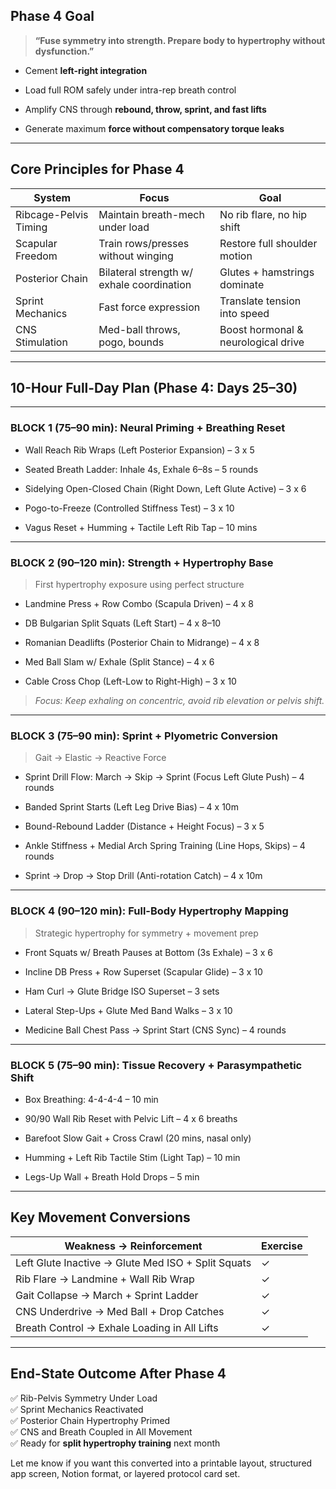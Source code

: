 ## Phase 4 Goal

> **“Fuse symmetry into strength. Prepare body to hypertrophy without dysfunction.”**

- Cement **left-right integration**
    
- Load full ROM safely under intra-rep breath control
    
- Amplify CNS through **rebound, throw, sprint, and fast lifts**
    
- Generate maximum **force without compensatory torque leaks**
    

---

## Core Principles for Phase 4

|System|Focus|Goal|
|---|---|---|
|Ribcage-Pelvis Timing|Maintain breath-mech under load|No rib flare, no hip shift|
|Scapular Freedom|Train rows/presses without winging|Restore full shoulder motion|
|Posterior Chain|Bilateral strength w/ exhale coordination|Glutes + hamstrings dominate|
|Sprint Mechanics|Fast force expression|Translate tension into speed|
|CNS Stimulation|Med-ball throws, pogo, bounds|Boost hormonal & neurological drive|

---

## 10-Hour Full-Day Plan (Phase 4: Days 25–30)

---

### BLOCK 1 (75–90 min): Neural Priming + Breathing Reset

- Wall Reach Rib Wraps (Left Posterior Expansion) – 3 x 5
    
- Seated Breath Ladder: Inhale 4s, Exhale 6–8s – 5 rounds
    
- Sidelying Open-Closed Chain (Right Down, Left Glute Active) – 3 x 6
    
- Pogo-to-Freeze (Controlled Stiffness Test) – 3 x 10
    
- Vagus Reset + Humming + Tactile Left Rib Tap – 10 mins
    

---

### BLOCK 2 (90–120 min): Strength + Hypertrophy Base

> First hypertrophy exposure using perfect structure

- Landmine Press + Row Combo (Scapula Driven) – 4 x 8
    
- DB Bulgarian Split Squats (Left Start) – 4 x 8–10
    
- Romanian Deadlifts (Posterior Chain to Midrange) – 4 x 8
    
- Med Ball Slam w/ Exhale (Split Stance) – 4 x 6
    
- Cable Cross Chop (Left-Low to Right-High) – 3 x 10
    

> _Focus: Keep exhaling on concentric, avoid rib elevation or pelvis shift._

---

### BLOCK 3 (75–90 min): Sprint + Plyometric Conversion

> Gait → Elastic → Reactive Force

- Sprint Drill Flow: March → Skip → Sprint (Focus Left Glute Push) – 4 rounds
    
- Banded Sprint Starts (Left Leg Drive Bias) – 4 x 10m
    
- Bound-Rebound Ladder (Distance + Height Focus) – 3 x 5
    
- Ankle Stiffness + Medial Arch Spring Training (Line Hops, Skips) – 4 rounds
    
- Sprint → Drop → Stop Drill (Anti-rotation Catch) – 4 x 10m
    

---

### BLOCK 4 (90–120 min): Full-Body Hypertrophy Mapping

> Strategic hypertrophy for symmetry + movement prep

- Front Squats w/ Breath Pauses at Bottom (3s Exhale) – 3 x 6
    
- Incline DB Press + Row Superset (Scapular Glide) – 3 x 10
    
- Ham Curl → Glute Bridge ISO Superset – 3 sets
    
- Lateral Step-Ups + Glute Med Band Walks – 3 x 10
    
- Medicine Ball Chest Pass → Sprint Start (CNS Sync) – 4 rounds
    

---

### BLOCK 5 (75–90 min): Tissue Recovery + Parasympathetic Shift

- Box Breathing: 4-4-4-4 – 10 min
    
- 90/90 Wall Rib Reset with Pelvic Lift – 4 x 6 breaths
    
- Barefoot Slow Gait + Cross Crawl (20 mins, nasal only)
    
- Humming + Left Rib Tactile Stim (Light Tap) – 10 min
    
- Legs-Up Wall + Breath Hold Drops – 5 min
    

---

## Key Movement Conversions

|Weakness → Reinforcement|Exercise|
|---|---|
|Left Glute Inactive → Glute Med ISO + Split Squats|✓|
|Rib Flare → Landmine + Wall Rib Wrap|✓|
|Gait Collapse → March + Sprint Ladder|✓|
|CNS Underdrive → Med Ball + Drop Catches|✓|
|Breath Control → Exhale Loading in All Lifts|✓|

---

## End-State Outcome After Phase 4

✅ Rib-Pelvis Symmetry Under Load  
✅ Sprint Mechanics Reactivated  
✅ Posterior Chain Hypertrophy Primed  
✅ CNS and Breath Coupled in All Movement  
✅ Ready for **split hypertrophy training** next month

Let me know if you want this converted into a printable layout, structured app screen, Notion format, or layered protocol card set.